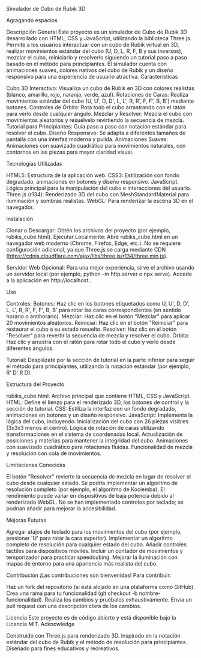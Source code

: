 Simulador de Cubo de Rubik 3D

Agragando espacios

Descripción General
Este proyecto es un simulador de Cubo de Rubik 3D desarrollado con HTML, CSS y JavaScript, utilizando la biblioteca Three.js. Permite a los usuarios interactuar con un cubo de Rubik virtual en 3D, realizar movimientos estándar del cubo (U, D, L, R, F, B y sus inversos), mezclar el cubo, reiniciarlo y resolverlo siguiendo un tutorial paso a paso basado en el método para principiantes. El simulador cuenta con animaciones suaves, colores nativos del cubo de Rubik y un diseño responsivo para una experiencia de usuario atractiva.
Características

Cubo 3D Interactivo: Visualiza un cubo de Rubik en 3D con colores realistas (blanco, amarillo, rojo, naranja, verde, azul).
Rotaciones de Caras: Realiza movimientos estándar del cubo (U, U', D, D', L, L', R, R', F, F', B, B') mediante botones.
Controles de Órbita: Rota todo el cubo arrastrando con el ratón para verlo desde cualquier ángulo.
Mezclar y Resolver: Mezcla el cubo con movimientos aleatorios y resuélvelo revirtiendo la secuencia de mezcla.
Tutorial para Principiantes: Guía paso a paso con notación estándar para resolver el cubo.
Diseño Responsivo: Se adapta a diferentes tamaños de pantalla con una interfaz moderna y pulida.
Animaciones Suaves: Animaciones con suavizado cuadrático para movimientos naturales, con contornos en las piezas para mayor claridad visual.

Tecnologías Utilizadas

HTML5: Estructura de la aplicación web.
CSS3: Estilización con fondo degradado, animaciones en botones y diseño responsivo.
JavaScript: Lógica principal para la manipulación del cubo e interacciones del usuario.
Three.js (r134): Renderizado 3D del cubo con MeshStandardMaterial para iluminación y sombras realistas.
WebGL: Para renderizar la escena 3D en el navegador.

Instalación

Clonar o Descargar: Obtén los archivos del proyecto (por ejemplo, rubiks_cube.html).
Ejecutar Localmente:
Abre rubiks_cube.html en un navegador web moderno (Chrome, Firefox, Edge, etc.).
No se requiere configuración adicional, ya que Three.js se carga mediante CDN (https://cdnjs.cloudflare.com/ajax/libs/three.js/r134/three.min.js).

Servidor Web Opcional:
Para una mejor experiencia, sirve el archivo usando un servidor local (por ejemplo, python -m http.server o npx serve).
Accede a la aplicación en http://localhost:<puerto>.

Uso

Controles:
Botones: Haz clic en los botones etiquetados como U, U', D, D', L, L', R, R', F, F', B, B' para rotar las caras correspondientes (en sentido horario o antihorario).
Mezclar: Haz clic en el botón "Mezclar" para aplicar 20 movimientos aleatorios.
Reiniciar: Haz clic en el botón "Reiniciar" para restaurar el cubo a su estado resuelto.
Resolver: Haz clic en el botón "Resolver" para revertir la secuencia de mezcla y resolver el cubo.
Órbita: Haz clic y arrastra con el ratón para rotar todo el cubo y verlo desde diferentes ángulos.

Tutorial: Desplázate por la sección de tutorial en la parte inferior para seguir el método para principiantes, utilizando la notación estándar (por ejemplo, R' D' R D).

Estructura del Proyecto

rubiks_cube.html: Archivo principal que contiene HTML, CSS y JavaScript.
HTML: Define el lienzo para el renderizado 3D, los botones de control y la sección de tutorial.
CSS: Estiliza la interfaz con un fondo degradado, animaciones en botones y un diseño responsivo.
JavaScript: Implementa la lógica del cubo, incluyendo:
Inicialización del cubo con 26 piezas visibles (3x3x3 menos el centro).
Lógica de rotación de caras utilizando transformaciones en el sistema de coordenadas local.
Actualización de posiciones y materias para mantener la integridad del cubo.
Animaciones con suavizado cuadrático para rotaciones fluidas.
Funcionalidad de mezcla y resolución con cola de movimientos.

Limitaciones Conocidas

El botón "Resolver" revierte la secuencia de mezcla en lugar de resolver el cubo desde cualquier estado. Se podría implementar un algoritmo de resolución completo (por ejemplo, el algoritmo de Kociemba).
El rendimiento puede variar en dispositivos de baja potencia debido al renderizado WebGL.
No se han implementado controles por teclado; se podrían añadir para mejorar la accesibilidad.

Mejoras Futuras

Agregar atajos de teclado para los movimientos del cubo (por ejemplo, presionar 'U' para rotar la cara superior).
Implementar un algoritmo completo de resolución para cualquier estado del cubo.
Añadir controles táctiles para dispositivos móviles.
Incluir un contador de movimientos y temporizador para practicar speedcubing.
Mejorar la iluminación con mapas de entorno para una apariencia más realista del cubo.

Contribución
¡Las contribuciones son bienvenidas! Para contribuir:

Haz un fork del repositorio (si está alojado en una plataforma como GitHub).
Crea una rama para tu funcionalidad (git checkout -b nombre-funcionalidad).
Realiza los cambios y pruébalos exhaustivamente.
Envía un pull request con una descripción clara de los cambios.

Licencia
Este proyecto es de código abierto y está disponible bajo la Licencia MIT.
Acknowledge

Construido con Three.js para renderizado 3D.
Inspirado en la notación estándar del cubo de Rubik y el método de resolución para principiantes.
Diseñado para fines educativos y recreativos.
